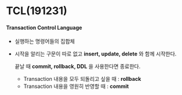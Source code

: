 # TCL(191231)

#### Transaction Control Language

- 실행하는 명령어들의 집합체

- 시작을 알리는 구문이 따로 없고 **insert, update, delete** 와 함께 시작한다.

  끝날 때 **commit, rollback, DDL** 을 사용한다면 종료한다.

  - Transaction 내용을 모두 되돌리고 싶을 때 : **rollback**
  - Transaction 내용을 영원히 반영할 때 : **commit**

